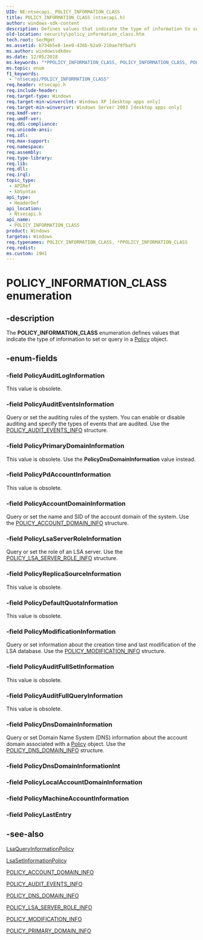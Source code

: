 ```yaml
---
UID: NE:ntsecapi._POLICY_INFORMATION_CLASS
title: POLICY_INFORMATION_CLASS (ntsecapi.h)
author: windows-sdk-content
description: Defines values that indicate the type of information to set or query in a Policy object.
old-location: security\policy_information_class.htm
tech.root: SecMgmt
ms.assetid: b734b5e8-1ee9-436b-b2a9-210ae79fbaf5
ms.author: windowssdkdev
ms.date: 12/05/2018
ms.keywords: "*PPOLICY_INFORMATION_CLASS, POLICY_INFORMATION_CLASS, POLICY_INFORMATION_CLASS enumeration [Security], PPOLICY_INFORMATION_CLASS, PPOLICY_INFORMATION_CLASS enumeration pointer [Security], PolicyAccountDomainInformation, PolicyAuditEventsInformation, PolicyAuditFullQueryInformation, PolicyAuditFullSetInformation, PolicyAuditLogInformation, PolicyDefaultQuotaInformation, PolicyDnsDomainInformation, PolicyLsaServerRoleInformation, PolicyModificationInformation, PolicyPdAccountInformation, PolicyPrimaryDomainInformation, PolicyReplicaSourceInformation, _lsa_policy_information_class, ntsecapi/POLICY_INFORMATION_CLASS, ntsecapi/PPOLICY_INFORMATION_CLASS, ntsecapi/PolicyAccountDomainInformation, ntsecapi/PolicyAuditEventsInformation, ntsecapi/PolicyAuditFullQueryInformation, ntsecapi/PolicyAuditFullSetInformation, ntsecapi/PolicyAuditLogInformation, ntsecapi/PolicyDefaultQuotaInformation, ntsecapi/PolicyDnsDomainInformation, ntsecapi/PolicyLsaServerRoleInformation, ntsecapi/PolicyModificationInformation, ntsecapi/PolicyPdAccountInformation, ntsecapi/PolicyPrimaryDomainInformation, ntsecapi/PolicyReplicaSourceInformation, security.policy_information_class"
ms.topic: enum
f1_keywords: 
 - "ntsecapi/POLICY_INFORMATION_CLASS"
req.header: ntsecapi.h
req.include-header: 
req.target-type: Windows
req.target-min-winverclnt: Windows XP [desktop apps only]
req.target-min-winversvr: Windows Server 2003 [desktop apps only]
req.kmdf-ver: 
req.umdf-ver: 
req.ddi-compliance: 
req.unicode-ansi: 
req.idl: 
req.max-support: 
req.namespace: 
req.assembly: 
req.type-library: 
req.lib: 
req.dll: 
req.irql: 
topic_type:
 - APIRef
 - kbSyntax
api_type:
 - HeaderDef
api_location:
 - Ntsecapi.h
api_name:
 - POLICY_INFORMATION_CLASS
product: Windows
targetos: Windows
req.typenames: POLICY_INFORMATION_CLASS, *PPOLICY_INFORMATION_CLASS
req.redist: 
ms.custom: 19H1
---
```


# POLICY_INFORMATION_CLASS enumeration


## -description


The <b>POLICY_INFORMATION_CLASS</b> enumeration  defines values that indicate the type of information to set or query in a <a href="https://docs.microsoft.com/windows/desktop/SecMgmt/policy-object">Policy</a> object.


## -enum-fields




### -field PolicyAuditLogInformation

This value is obsolete.


### -field PolicyAuditEventsInformation

Query or set the auditing rules of the system. You can enable or disable auditing and specify the types of events that are audited. Use the 
<a href="https://docs.microsoft.com/windows/desktop/api/ntsecapi/ns-ntsecapi-_policy_audit_events_info">POLICY_AUDIT_EVENTS_INFO</a> structure.


### -field PolicyPrimaryDomainInformation

This value is obsolete. Use the <b>PolicyDnsDomainInformation</b> value instead. 
					


### -field PolicyPdAccountInformation

This value is obsolete.


### -field PolicyAccountDomainInformation

Query or set the name and SID of the account domain of the system. Use the 
<a href="https://docs.microsoft.com/windows/desktop/api/lsalookup/ns-lsalookup-_policy_account_domain_info">POLICY_ACCOUNT_DOMAIN_INFO</a> structure.


### -field PolicyLsaServerRoleInformation

Query or set the role of an LSA server. Use the 
<a href="https://docs.microsoft.com/windows/desktop/api/ntsecapi/ns-ntsecapi-_policy_lsa_server_role_info">POLICY_LSA_SERVER_ROLE_INFO</a> structure.


### -field PolicyReplicaSourceInformation

This value is obsolete.


### -field PolicyDefaultQuotaInformation

This value is obsolete.


### -field PolicyModificationInformation

Query or set information about the creation time and last modification of the LSA database. Use the 
<a href="https://docs.microsoft.com/windows/desktop/api/ntsecapi/ns-ntsecapi-_policy_modification_info">POLICY_MODIFICATION_INFO</a> structure.


### -field PolicyAuditFullSetInformation

This value is obsolete.


### -field PolicyAuditFullQueryInformation

This value is obsolete.


### -field PolicyDnsDomainInformation

Query or set Domain Name System (DNS) information about the account domain associated with a <a href="https://docs.microsoft.com/windows/desktop/SecMgmt/policy-object">Policy</a> object. Use the 
<a href="https://docs.microsoft.com/windows/desktop/api/lsalookup/ns-lsalookup-_policy_dns_domain_info">POLICY_DNS_DOMAIN_INFO</a> structure. 


### -field PolicyDnsDomainInformationInt


### -field PolicyLocalAccountDomainInformation


### -field PolicyMachineAccountInformation


### -field PolicyLastEntry




## -see-also




<a href="https://docs.microsoft.com/windows/desktop/api/ntsecapi/nf-ntsecapi-lsaqueryinformationpolicy">LsaQueryInformationPolicy</a>



<a href="https://docs.microsoft.com/windows/desktop/api/ntsecapi/nf-ntsecapi-lsasetinformationpolicy">LsaSetInformationPolicy</a>



<a href="https://docs.microsoft.com/windows/desktop/api/lsalookup/ns-lsalookup-_policy_account_domain_info">POLICY_ACCOUNT_DOMAIN_INFO</a>



<a href="https://docs.microsoft.com/windows/desktop/api/ntsecapi/ns-ntsecapi-_policy_audit_events_info">POLICY_AUDIT_EVENTS_INFO</a>



<a href="https://docs.microsoft.com/windows/desktop/api/lsalookup/ns-lsalookup-_policy_dns_domain_info">POLICY_DNS_DOMAIN_INFO</a>



<a href="https://docs.microsoft.com/windows/desktop/api/ntsecapi/ns-ntsecapi-_policy_lsa_server_role_info">POLICY_LSA_SERVER_ROLE_INFO</a>



<a href="https://docs.microsoft.com/windows/desktop/api/ntsecapi/ns-ntsecapi-_policy_modification_info">POLICY_MODIFICATION_INFO</a>



<a href="https://docs.microsoft.com/windows/desktop/api/ntsecapi/ns-ntsecapi-_policy_primary_domain_info">POLICY_PRIMARY_DOMAIN_INFO</a>
 

 


